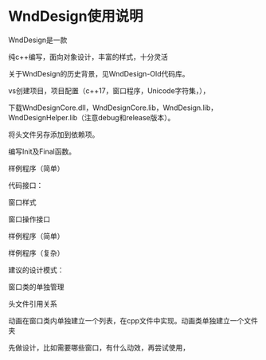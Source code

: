 # WndDesign使用说明

WndDesign是一款

纯c++编写，面向对象设计，丰富的样式，十分灵活

关于WndDesign的历史背景，见WndDesign-Old代码库。



vs创建项目，项目配置（c++17，窗口程序，Unicode字符集，），

下载WndDesignCore.dll，WndDesignCore.lib，WndDesign.lib，WndDesignHelper.lib（注意debug和release版本）。

将头文件另存添加到依赖项。

编写Init及Final函数。





样例程序（简单）







代码接口：

窗口样式

窗口操作接口





样例程序（简单）

样例程序（复杂）





建议的设计模式：

窗口类的单独管理

头文件引用关系

动画在窗口类内单独建立一个列表，在cpp文件中实现。动画类单独建立一个文件夹



先做设计，比如需要哪些窗口，有什么动效，再尝试使用，